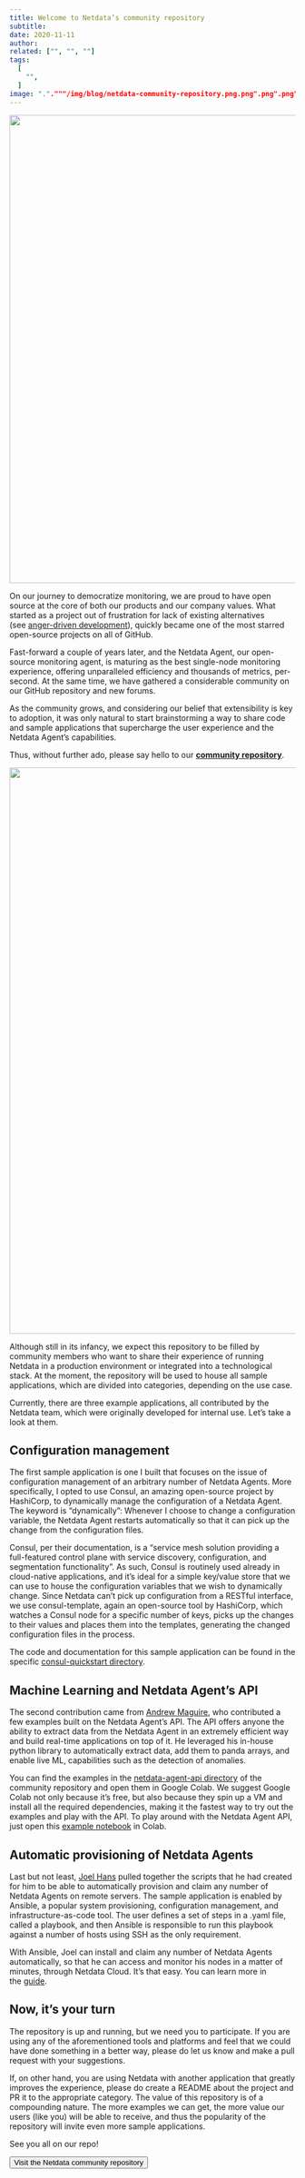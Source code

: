 ```yaml
---
title: Welcome to Netdata’s community repository
subtitle: 
date: 2020-11-11
author: 
related: ["", "", ""]
tags: 
  [
    "",
  ]
image: "."."""/img/blog/netdata-community-repository.png.png".png".png".png".png"""""
---
```

<img class="alignnone size-large wp-image-16555" src="/img/wp-archive/uploads/2022/03/netdata-community-repository-1200x825.png" alt="" width="1200" height="825" />

On our journey to democratize monitoring, we are proud to have open source at the core of both our products and our company values. What started as a project out of frustration for lack of existing alternatives (see <a href="https://www.rexfeng.com/blog/2016/01/anger-driven-development/" target="_blank" rel="noopener noreferrer">anger-driven development</a>), quickly became one of the most starred open-source projects on all of GitHub.

Fast-forward a couple of years later, and the Netdata Agent, our open-source monitoring agent, is maturing as the best single-node monitoring experience, offering unparalleled efficiency and thousands of metrics, per-second. At the same time, we have gathered a considerable community on our GitHub repository and new forums.

As the community grows, and considering our belief that extensibility is key to adoption, it was only natural to start brainstorming a way to share code and sample applications that supercharge the user experience and the Netdata Agent’s capabilities.

Thus, without further ado, please say hello to our <a href="https://github.com/netdata/community" target="_blank" rel="noopener noreferrer"><strong>community repository</strong></a>.

<img class="alignnone size-large wp-image-16557" src="/img/wp-archive/uploads/2022/03/netdata-community-1200x998.png" alt="" width="1200" height="998" />

Although still in its infancy, we expect this repository to be filled by community members who want to share their experience of running Netdata in a production environment or integrated into a technological stack. At the moment, the repository will be used to house all sample applications, which are divided into categories, depending on the use case.

Currently, there are three example applications, all contributed by the Netdata team, which were originally developed for internal use. Let’s take a look at them.
<h2>Configuration management</h2>
The first sample application is one I built that focuses on the issue of configuration management of an arbitrary number of Netdata Agents. More specifically, I opted to use Consul, an amazing open-source project by HashiCorp, to dynamically manage the configuration of a Netdata Agent. The keyword is “dynamically”: Whenever I choose to change a configuration variable, the Netdata Agent restarts automatically so that it can pick up the change from the configuration files.

Consul, per their documentation, is a “service mesh solution providing a full-featured control plane with service discovery, configuration, and segmentation functionality”. As such, Consul is routinely used already in cloud-native applications, and it’s ideal for a simple key/value store that we can use to house the configuration variables that we wish to dynamically change. Since Netdata can’t pick up configuration from a RESTful interface, we use consul-template, again an open-source tool by HashiCorp, which watches a Consul node for a specific number of keys, picks up the changes to their values and places them into the templates, generating the changed configuration files in the process.

The code and documentation for this sample application can be found in the specific <a href="https://github.com/netdata/community/tree/main/configuration-management/consul-quickstart" target="_blank" rel="noopener noreferrer">consul-quickstart directory</a>.
<h2>Machine Learning and Netdata Agent’s API</h2>
The second contribution came from <a href="https://staging-www.netdata.cloud/author/amaguire/" target="_blank" rel="noopener noreferrer">Andrew Maguire</a>, who contributed a few examples built on the Netdata Agent’s API. The API offers anyone the ability to extract data from the Netdata Agent in an extremely efficient way and build real-time applications on top of it. He leveraged his in-house python library to automatically extract data, add them to panda arrays, and enable live ML, capabilities such as the detection of anomalies.

You can find the examples in the <a href="https://github.com/netdata/community/tree/main/netdata-agent-api/netdata-pandas" target="_blank" rel="noopener noreferrer">netdata-agent-api directory</a> of the community repository and open them in Google Colab. We suggest Google Colab not only because it’s free, but also because they spin up a VM and install all the required dependencies, making it the fastest way to try out the examples and play with the API. To play around with the Netdata Agent API, just open this <a href="https://colab.research.google.com/drive/1SGF3Ij1r8gNJOwdk-3cVhCvyUGwGiTnc?usp=sharing" target="_blank" rel="noopener noreferrer">example notebook</a> in Colab.
<h2>Automatic provisioning of Netdata Agents</h2>
Last but not least, <a href="https://staging-www.netdata.cloud/author/joel/" target="_blank" rel="noopener noreferrer">Joel Hans</a> pulled together the scripts that he had created for him to be able to automatically provision and claim any number of Netdata Agents on remote servers. The sample application is enabled by Ansible, a popular system provisioning, configuration management, and infrastructure-as-code tool. The user defines a set of steps in a .yaml file, called a playbook, and then Ansible is responsible to run this playbook against a number of hosts using SSH as the only requirement.

With Ansible, Joel can install and claim any number of Netdata Agents automatically, so that he can access and monitor his nodes in a matter of minutes, through Netdata Cloud. It’s that easy. You can learn more in the <a href="https://learn.netdata.cloud/guides/deploy/ansible" target="_blank" rel="noopener noreferrer">guide</a>.
<h2>Now, it’s your turn</h2>
The repository is up and running, but we need you to participate. If you are using any of the aforementioned tools and platforms and feel that we could have done something in a better way, please do let us know and make a pull request with your suggestions.

If, on other hand, you are using Netdata with another application that greatly improves the experience, please do create a README about the project and PR it to the appropriate category. The value of this repository is of a compounding nature. The more examples we can get, the more value our users (like you) will be able to receive, and thus the popularity of the repository will invite even more sample applications.

See you all on our repo!

<a href="https://staging-www.netdata.cloud/blog/welcome-to-netdatas-community-repository-consul-ansible-ml/#:~:text=Visit%20the%20Netdata%20community%20repository" target="_blank" rel="noopener"><button>Visit the Netdata community repository</button></a>

